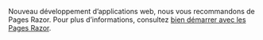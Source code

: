 Nouveau développement d’applications web, nous vous recommandons de Pages Razor. Pour plus d’informations, consultez [bien démarrer avec les Pages Razor](/aspnet/core/tutorials/razor-pages/razor-pages-start).